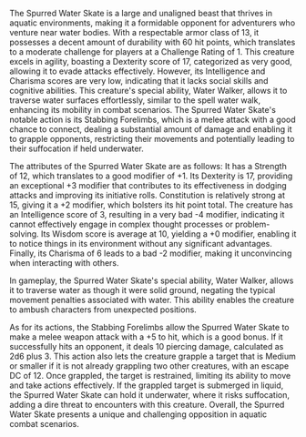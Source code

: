 The Spurred Water Skate is a large and unaligned beast that thrives in aquatic environments, making it a formidable opponent for adventurers who venture near water bodies. With a respectable armor class of 13, it possesses a decent amount of durability with 60 hit points, which translates to a moderate challenge for players at a Challenge Rating of 1. This creature excels in agility, boasting a Dexterity score of 17, categorized as very good, allowing it to evade attacks effectively. However, its Intelligence and Charisma scores are very low, indicating that it lacks social skills and cognitive abilities. This creature's special ability, Water Walker, allows it to traverse water surfaces effortlessly, similar to the spell water walk, enhancing its mobility in combat scenarios. The Spurred Water Skate's notable action is its Stabbing Forelimbs, which is a melee attack with a good chance to connect, dealing a substantial amount of damage and enabling it to grapple opponents, restricting their movements and potentially leading to their suffocation if held underwater.

The attributes of the Spurred Water Skate are as follows: It has a Strength of 12, which translates to a good modifier of +1. Its Dexterity is 17, providing an exceptional +3 modifier that contributes to its effectiveness in dodging attacks and improving its initiative rolls. Constitution is relatively strong at 15, giving it a +2 modifier, which bolsters its hit point total. The creature has an Intelligence score of 3, resulting in a very bad -4 modifier, indicating it cannot effectively engage in complex thought processes or problem-solving. Its Wisdom score is average at 10, yielding a +0 modifier, enabling it to notice things in its environment without any significant advantages. Finally, its Charisma of 6 leads to a bad -2 modifier, making it unconvincing when interacting with others.

In gameplay, the Spurred Water Skate's special ability, Water Walker, allows it to traverse water as though it were solid ground, negating the typical movement penalties associated with water. This ability enables the creature to ambush characters from unexpected positions. 

As for its actions, the Stabbing Forelimbs allow the Spurred Water Skate to make a melee weapon attack with a +5 to hit, which is a good bonus. If it successfully hits an opponent, it deals 10 piercing damage, calculated as 2d6 plus 3. This action also lets the creature grapple a target that is Medium or smaller if it is not already grappling two other creatures, with an escape DC of 12. Once grappled, the target is restrained, limiting its ability to move and take actions effectively. If the grappled target is submerged in liquid, the Spurred Water Skate can hold it underwater, where it risks suffocation, adding a dire threat to encounters with this creature. Overall, the Spurred Water Skate presents a unique and challenging opposition in aquatic combat scenarios.